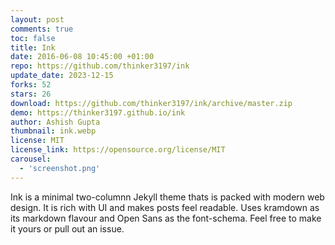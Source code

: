 ```yaml
---
layout: post
comments: true
toc: false
title: Ink
date: 2016-06-08 10:45:00 +01:00
repo: https://github.com/thinker3197/ink
update_date: 2023-12-15
forks: 52
stars: 26
download: https://github.com/thinker3197/ink/archive/master.zip
demo: https://thinker3197.github.io/ink
author: Ashish Gupta
thumbnail: ink.webp
license: MIT
license_link: https://opensource.org/license/MIT
carousel:
  - 'screenshot.png'
---
```


Ink is a minimal two-columnn Jekyll theme thats is packed with modern web design. It is rich with UI and makes posts feel readable.
Uses kramdown as its markdown flavour and Open Sans as the font-schema. Feel free to make it yours or pull out an issue.
